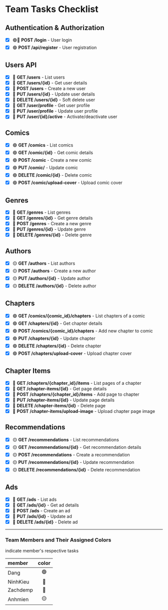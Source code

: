 # Team Tasks Checklist

## Authentication & Authorization
- [x] 🟢🔴 **POST /login** - User login
- [x] 🟢 **POST /api/register** - User registration

## Users API
- [x] 🔴 **GET /users** - List users
- [x] 🔴 **GET /users/{id}** - Get user details
- [x] 🔴 **POST /users** - Create a new user
- [x] 🔴 **PUT /users/{id}** - Update user details
- [x] 🔴 **DELETE /users/{id}** - Soft delete user
- [x] 🔴 **GET /user/profile** - Get user profile
- [x] 🔴 **PUT /user/profile** - Update user profile
- [x] 🔴 **PUT /user/{id}/active** - Activate/deactivate user
<!-- - [ ] **POST /users/upload-avatar** - Upload user avatar
## Roles & Permissions
- [ ] **GET /roles** - List roles
- [ ] **POST /roles** - Create a new role
- [ ] **PUT /roles/{id}** - Update role
- [ ] **DELETE /roles/{id}** - Delete role
- [ ] **GET /user-roles** - List user roles
- [ ] **POST /user-roles** - Assign role to user
 -->
## Comics
- [x] 🟢 **GET /comics** - List comics
- [x] 🟢 **GET /comic/{id}** - Get comic details
- [x] 🟢 **POST /comic** - Create a new comic
- [x] 🟢 **PUT /comic/** - Update comic
- [x] 🟢 **DELETE /comic/{id}** - Delete comic 
- [x] 🟢 **POST /comic/upload-cover** - Upload comic cover

## Genres
- [x] 🔴 **GET /genres** - List genres
- [x] 🔴 **GET /genres/{id}** - Get genre details
- [x] 🔴 **POST /genres** - Create a new genre
- [x] 🔴 **PUT /genres/{id}** - Update genre
- [x] 🔴 **DELETE /genres/{id}** - Delete genre

## Authors
- [x] 🟡 **GET /authors** - List authors
- [x] 🟡 **POST /authors** - Create a new author
- [x] 🟡 **PUT /authors/{id}** - Update author
- [x] 🟡 **DELETE /authors/{id}** - Delete author

## Chapters
- [x] 🟢 **GET /comics/{comic_id}/chapters** - List chapters of a comic
- [x] 🟢 **GET /chapters/{id}** - Get chapter details
- [x] 🟢 **POST /comics/{comic_id}/chapters** - Add new chapter to comic
- [x] 🟢 **PUT /chapters/{id}** - Update chapter
- [x] 🟢 **DELETE /chapters/{id}** - Delete chapter
- [x] 🟢 **POST /chapters/upload-cover** - Upload chapter cover

## Chapter Items
- [x] 🔵 **GET /chapters/{chapter_id}/items** - List pages of a chapter
- [x] 🔵 **GET /chapter-items/{id}** - Get page details
- [x] 🔵 **POST /chapters/{chapter_id}/items** - Add page to chapter
- [x] 🔵 **PUT /chapter-items/{id}** - Update page details
- [x] 🔵 **DELETE /chapter-items/{id}** - Delete page
- [x] 🔵 **POST /chapter-items/upload-image** - Upload chapter page image

## Recommendations
- [x] 🟡 **GET /recommendations** - List recommendations
- [x] 🟡 **GET /recommendations/{id}** - Get recommendation details
- [x] 🟡 **POST /recommendations** - Create a recommendation
- [x] 🟡 **PUT /recommendations/{id}** - Update recommendation
- [x] 🟡 **DELETE /recommendations/{id}** - Delete recommendation

## Ads
- [x] 🔵 **GET /ads** - List ads
- [x] 🔵 **GET /ads/{id}** - Get ad details
- [x] 🔵 **POST /ads** - Create an ad
- [x] 🔵 **PUT /ads/{id}** - Update ad
- [x] 🔵 **DELETE /ads/{id}** - Delete ad

---

### Team Members and Their Assigned Colors

indicate member's respective tasks 

| member   | color | 
|:---------|:----:| 
| Dang     | 🟢 | 
| NinhKieu | 🔴 | 
| Zachdemp | 🔵 | 
| Anhmien  | 🟡 |



